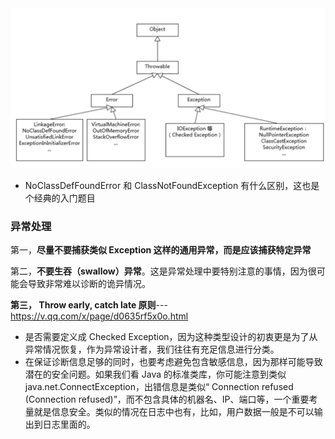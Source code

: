 <img src="assets/image-20200821232145673.png" alt="image-20200821232145673" style="zoom:50%;" />

- NoClassDefFoundError 和 ClassNotFoundException 有什么区别，这也是个经典的入门题目

### 异常处理

第一，**尽量不要捕获类似 Exception 这样的通用异常，而是应该捕获特定异常**

第二，**不要生吞（swallow）异常**。这是异常处理中要特别注意的事情，因为很可能会导致非常难以诊断的诡异情况。

**第三， Throw early, catch late 原则**---https://v.qq.com/x/page/d0635rf5x0o.html

- 是否需要定义成 Checked Exception，因为这种类型设计的初衷更是为了从异常情况恢复，作为异常设计者，我们往往有充足信息进行分类。
- 在保证诊断信息足够的同时，也要考虑避免包含敏感信息，因为那样可能导致潜在的安全问题。如果我们看 Java 的标准类库，你可能注意到类似 java.net.ConnectException，出错信息是类似“ Connection refused (Connection refused)”，而不包含具体的机器名、IP、端口等，一个重要考量就是信息安全。类似的情况在日志中也有，比如，用户数据一般是不可以输出到日志里面的。